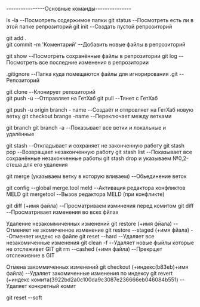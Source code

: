 ﻿----------------Основные команды---------------

ls -la                     --Посмотреть содержимое папки
git status                 --Посмотреть есть ли в этой папке репрозиторий
git init                   --Создать пустой репрозиторий

git add .           
git commit -m 'Коментарий' --Добавить новые файлы в репрозиторий

git show                   --Посмотреть сохранённые файлы в репрозитории
git log                    --Посмотреть все последние изменения в репрозитории

.gitignore                 --Папка куда помещаются файлы для игнорирования
.git                       --Репозиторий

git clone                  --Клонирует репозиторий    
git push -u                --Отправляет на ГетХаб
git pull                   --Тянет с ГетХаб  

git push -u origin branch - name --Создаёт и отпровляет на ГетХаб новую ветку
git checkout brange -name        --Переключает между ветками
 
git branch 
git branch -a              --Показывает все ветки и локальные и удалённые   

git stash                  --Откладывает и сохраняет не законченную работу
git stash pop              --Возвращает незаконченную работу
git stash list             --Показывает все сохранённые незаконченные работы
git stash drop и указываем №0,2-стеша для его удаления

git merge (указываем ветку в которую вливаем) --Обьединение веток

git config --global merge.tool meld  --Активация редактора конфликтов MELD
git mergetool                        --Вызов редактора MELD (при конфликте)

git diff (+имя файла)         --Просматриваем изминения перед комитом
git diff                      --Просматривает изменения во всех фйлах

Удаление незакоммиченных изменений
git restore (+имя фйала)       --Отменяет не зкомиченное изменение
git restore --staged (+имя фйала) --Отменяет индекс на файле
git reset --hard               --Удаляет все незакомиченные изменения
git clean -f                  --Удаляет новые фыйлы которые не отслеживет GIT
git rm --cashed (+имя файла)   --Прекрщет отслеживние в GIT

Отмена закоммиченных изменений
git checkout (+индекс(b83eb)+имя файла) --Удаляет закомиченные изменения по индексу
git revert (+индекс комита(3922bd2a0c100da9c3087e236666eb046084b551) --Удаляет конкретный комит

git reset --soft